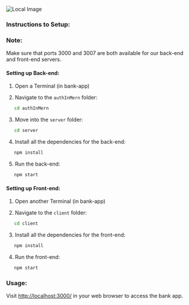 ![Local Image](/client/src/Components/Assets/loginPageScreenshot.png)

### Instructions to Setup:

### Note:

Make sure that ports 3000 and 3007 are both available for our back-end and front-end servers.

#### Setting up Back-end:

1. Open a Terminal (in bank-app)

2. Navigate to the `authInMern` folder:

```bash
   cd authInMern
```

3. Move into the `server` folder:

```bash
   cd server
```

4. Install all the dependencies for the back-end:

```bash
   npm install
```

5. Run the back-end:

```bash
   npm start
```

#### Setting up Front-end:

1. Open another Terminal (in bank-app)

2. Navigate to the `client` folder:

```bash
   cd client
```

3. Install all the dependencies for the front-end:

```bash
   npm install
```

4. Run the front-end:

```bash
   npm start
```

### Usage:

Visit [http://localhost:3000/](http://localhost:3000/) in your web browser to access the bank app.
